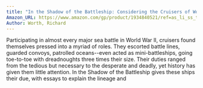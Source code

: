 ```yaml
---
title: "In the Shadow of the Battleship: Considering the Cruisers of World War II"
Amazon_URL: https://www.amazon.com/gp/product/1934840521/ref=as_li_ss_tl?ie=UTF8&linkCode=ll1&tag=internetbo00a-20
Author: Worth, Richard
---
```

Participating in almost every major sea battle in World War II, cruisers found themselves pressed into a myriad of roles. They escorted battle lines, guarded convoys, patrolled oceans--even acted as mini-battleships, going toe-to-toe with dreadnoughts three times their size. Their duties ranged from the tedious but necessary to the desperate and deadly, yet history has given them little attention. In the Shadow of the Battleship gives these ships their due, with essays to explain the lineage and